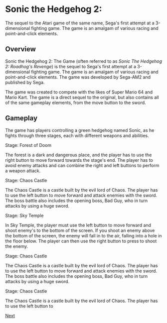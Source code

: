 # Sonic the Hedgehog 2:

The sequel to the Atari game of the same name, Sega's first attempt at a 3-dimensional fighting game. The game is an amalgam of various racing and point-and-click elements.

## Overview

Sonic the Hedgehog 2: The Game (often referred to as _Sonic The Hedgehog 2: Roadhog's Revenge_) is the sequel to Sega's first attempt at a 3-dimensional fighting game. The game is an amalgam of various racing and point-and-click elements. The game was developed by Sega-AM2 and published by Sega.

The game was created to compete with the likes of Super Mario 64 and Mario Kart. The game is a direct sequel to the original, but also contains all of the same gameplay elements, from the move button to the sword.

## Gameplay

The game has players controlling a green hedgehog named Sonic, as he fights through three stages, each with different weapons and abilities.

Stage: Forest of Doom

The forest is a dark and dangerous place, and the player has to use the right button to move forward towards the stage's end. The player has to avoid enemy attacks and can combine the right and left buttons to perform a weapon attack.

Stage: Chaos Castle

The Chaos Castle is a castle built by the evil lord of Chaos. The player has to use the left button to move forward and attack enemies with the sword. The boss battle also includes the opening boss, Bad Guy, who in turn attacks by using a huge sword.

Stage: Sky Temple

In Sky Temple, the player must use the left button to move forward and shoot enemy's to the bottom of the screen. If you shoot an enemy above the bottom of the screen, the enemy will fall in to the air, falling into a hole in the floor below. The player can then use the right button to press to shoot the enemy.

Stage: Chaos Castle

The Chaos Castle is a castle built by the evil lord of Chaos. The player has to use the left button to move forward and attack enemies with the sword. The boss battle also includes the opening boss, Bad Guy, who in turn attacks by using a huge sword.

Stage: Chaos Castle

The Chaos Castle is a castle built by the evil lord of Chaos. The player has to use the left button to

[Next](373.md)